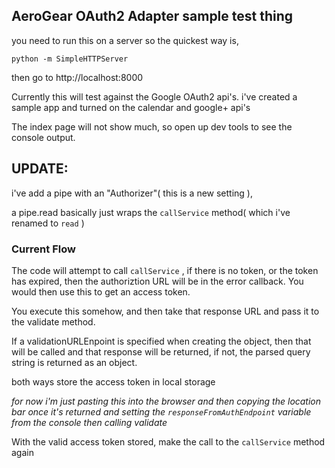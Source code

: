 ## AeroGear OAuth2 Adapter sample test thing

you need to run this on a server so the quickest way is,

    python -m SimpleHTTPServer

then go to http://localhost:8000

Currently this will test against the Google OAuth2 api's.  i've created a sample app and turned on the calendar and google+ api's

The index page will not show much, so open up dev tools to see the console output.

## UPDATE:

i've add a pipe with an "Authorizer"( this is a new setting ),

a pipe.read basically just wraps the `callService` method( which i've renamed to `read` )


### Current Flow

The code will attempt to call `callService` , if there is no token, or the token has expired, then the authoriztion URL will be in the error callback. You would then use this to get an access token.

You execute this somehow, and then take that response URL and pass it to the validate method.

If a validationURLEnpoint is specified when creating the object, then that will be called and that response will be returned, if not, the parsed query string is returned as an object.

both ways store the access token in local storage

_for now i'm just pasting this into the browser and then copying the location bar once it's returned and setting the `responseFromAuthEndpoint` variable from the console then calling validate_


With the valid access token stored,  make the call to the `callService` method again
